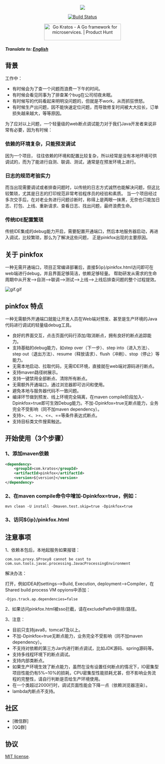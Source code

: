 <p align="center"><a href="https://go-kratos.dev/" target="_blank"><img src="https://github.com/go-kratos/kratos/blob/main/docs/images/kratos-large.png?raw=true"></a></p>

<p align="center">
<a href="https://github.com/go-kratos/kratos/actions"><img src="https://github.com/go-kratos/kratos/workflows/Go/badge.svg" alt="Build Status"></a>
</p>
<p align="center">
<a href="https://www.producthunt.com/posts/go-kratos?utm_source=badge-featured&utm_medium=badge&utm_souce=badge-go-kratos" target="_blank"><img src="https://api.producthunt.com/widgets/embed-image/v1/featured.svg?post_id=306565&theme=light" alt="Go Kratos - A Go framework for microservices. | Product Hunt" style="width: 250px; height: 54px;" width="250" height="54" /></a>
</p>

##### Translate to: [English](README_en.md)

## 背景

工作中：

- 有时候会为了查一个问题而浪费一下午的时间。 
- 有时候会看见同事为了排查某个bug在公司彻夜未眠。
- 有时候写的代码看起来明明没问题的，但就是不work，从而抓狂愤怒。
- 有时候生产出问题，因不能快速定位问题，而导致修复时间被大大拉长，订单损失越来越大，等等原因。

为了应对以上问题，一个轻量级的web断点调试能力对于我们Java开发者来说非常有必要，因为有时候：

### 依赖的环境复杂，只能预发调试
因为一个项目，
往往依赖的环境和配置比较复杂，所以经常是没有本地环境可供调试的，而为了能进行自测、联调、测试，通常是在预发环境上进行。

### 日志的规范考验实力
而当出现需要调试或者排查问题时，以传统的日志方式诚然也能解决问题，但这比较繁琐，尤其是日志的打印规范非常考验程序员的经验和素质。
当一个项目经过多次交手后，在对老业务进行问题诊断时，称得上是两眼一抹黑，无奈也只能加日志、打包、上线、重新请求、查看日志、找出问题，最终浪费生命。

### 传统IDE配置繁琐
传统IDE集成的debug能力开启，需要配置开通端口，然后本地服务器启动，再进入调试，比较繁琐，那么为了解决这些问题， 正是pinkfox出现的主要原因。

## 关于 pinkfox
一种无需开通端口，项目正常编译部署后，直接${ip}/pinkfox.html访问即可在web端进行debug，并且界面足够简洁，依赖足够轻量。 帮助研发从需求的生命周期中从开发-->自测-->联调-->测试-->上线-->上线后排查问题的整个过程提效。

![gif.gif](docs/gif.gif)

## pinkfox 特点

一种无需额外开通端口就能让开发人员在Web端对预发、甚至是生产环境的Java代码进行调试的轻量级debug工具。
 
- 良好的界面交互，点击页面代码行添加/取消断点，拥有良好的断点追踪能力。
- 支持基础的debug能力，如step over（下一步）、step into（进入方法）、step out（退出方法）、resume（释放请求）、flush（冲刷）、stop（停止）等能力。
- 无需本地启动、拉取代码，无需IDE环境，直接就在web端对源码进行断点。 
- 支持maven路径树展示。
- 支持一键禁用全部断点、清除所有断点。    
- 无需额外开通端口，通过浏览器即可访问和使用。
- 避免本地与服务器代码不一致问题。
- 编译环节做到预发、线上环境完全隔离，在maven compile阶段加入-Dpinkfox=true即可生效Debug能力。不加-Dpinkfox=true无断点能力，业务完全不受影响（同不加maven dependency）。
- 支持>、<、>=、<=、==等条件表达式断点。
- 支持目标类文件搜索触达。

  
## 开始使用（3个步骤）

### 1、添加maven依赖
```xml
<dependency>
    <groupId>com.kratos</groupId>
    <artifactId>pinkfox</artifactId>
    <version>${version}</version>
</dependency>
```
### 2、在maven compile命令中增加-Dpinkfox=true，例如：
```text
mvn clean -U install -Dmaven.test.skip=true -Dpinkfox=true
```

### 3、访问${ip}/pinkfox.html

## 注意事项
1、依赖本包后，本地起服务如果报错：
```text
com.sun.proxy.$Proxy8 cannot be cast to com.sun.tools.javac.processing.JavacProcessingEnvironment
```
解决办法：

打开，例如IDEA的settings–>Build, Execution, deployment–>Compiler，在Shared build process VM opyions中添加：
```text
-Djps.track.ap.dependencies=false
```

2、如果访问pinkfox.html被sso拦截，请在excludePath中排除/路径。

3、注意：

- 目前只支持java8，tomcat7及以上。
- 不加-Dpinkfox=true无断点能力，业务完全不受影响（同不加maven dependency）。
- 不支持对依赖的第三方Jar内进行断点调试，比如JDK源码、spring源码等。
- 支持多线程环境下的断点调试。
- 支持内部类断点。  
- 如果生产环境生效了断点能力，虽然在没有设置任何断点的情况下，IO密集型项目性能仍有5%~10%的损耗，CPU密集型性能损耗尤甚，但不影响业务流程的完整性，请自行判断是否给生产环境使用。
- 在一个类超过2000行时，调试页面性能会下降一点（依赖浏览器渲染）。
- lambda内断点不支持。

## 社区
- [微信群]
- [QQ群]

## 协议
[MIT license](./LICENSE).
